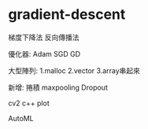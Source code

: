 # gradient-descent

梯度下降法
反向傳播法

優化器:
Adam
SGD
GD

大型陣列:
1.malloc
2.vector
3.array串起來


新增:
捲積
maxpooling
Dropout

cv2 c++ plot



AutoML
